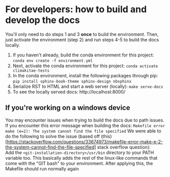 # For developers: how to build and develop the docs

You'll only need to do steps 1 and 3 **once** to build the environment. Then, just activate the environment (step 2) and run steps 4-5 to build the docs locally. 

1. If you haven't already, build the conda environment for this project: ``conda env create -f environment.yml``
2. Next, activate the conda environment for this project: ``conda activate climakitae-tests``
3. In the conda environment, install the following packages through pip: ``pip install sphinx-book-theme sphinx-design nbsphinx ``
4. Serialize RST to HTML and start a web server (locally): ``make serve-docs`` 
5. To see the locally served docs: http://localhost:8000/

## If you're working on a windows device 
You may encounter issues when trying to build the docs due to path issues. 
If you encounter this error message when building the docs: 
`Makefile error make (e=2): The system cannot find the file specified` 
We were able to do the following to solve the issue (based off (this)[https://stackoverflow.com/questions/33674973/makefile-error-make-e-2-the-system-cannot-find-the-file-specified] stack overflow question): <br>
Add the ``<git-installation-directory>/usr/bin`` directory to your PATH variable too. This basically adds the rest of the linux-like commands that come with the "GIT bash" to your environment. After applying this, the Makefile should run normally again